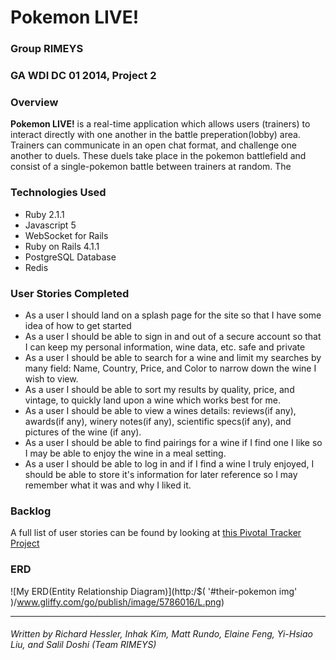 # Pokemon LIVE!

### Group RIMEYS
### GA WDI DC 01 2014, Project 2

### Overview

**Pokemon LIVE!** is a real-time application which allows users (trainers) to interact directly with one another in the battle preperation(lobby) area. Trainers can communicate in an open chat format, and challenge one another to duels. These duels take place in the pokemon battlefield and consist of a single-pokemon battle between trainers at random. The

### Technologies Used

* Ruby 2.1.1
* Javascript 5
* WebSocket for Rails
* Ruby on Rails 4.1.1
* PostgreSQL Database
* Redis


### User Stories Completed

* As a user I should land on a splash page for the site so that I have some idea of how to get started
* As a user I should be able to sign in and out of a secure account so that I can keep my personal information, wine data, etc. safe and private
* As a user I should be able to search for a wine and limit my searches by many field: Name, Country, Price, and Color to narrow down the wine I wish to view.
* As a user I should be able to sort my results by quality, price, and vintage, to quickly land upon a wine which works best for me.
* As a user I should be able to view a wines details: reviews(if any), awards(if any), winery notes(if any), scientific specs(if any), and pictures of the wine (if any).
* As a user I should be able to find pairings for a wine if I find one I like so I may be able to enjoy the wine in a meal setting.
* As a user I should be able to log in and if I find a wine I truly enjoyed, I should be able to store it's information for later reference so I may remember what it was and why I liked it.


### Backlog

A full list of user stories can be found by looking at [this Pivotal Tracker Project](https://www.pivotaltracker.com/s/projects/1086732)

### ERD
![My ERD(Entity Relationship Diagram)](http:/$( '#their-pokemon img' )/www.gliffy.com/go/publish/image/5786016/L.png)



---
###### Written by Richard Hessler, Inhak Kim, Matt Rundo, Elaine Feng, Yi-Hsiao Liu, and Salil Doshi (Team RIMEYS)
